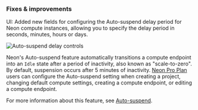 ### Fixes & improvements

UI: Added new fields for configuring the Auto-suspend delay period for Neon compute instances, allowing you to specify the delay period in seconds, minutes, hours or days.

![Auto-suspend delay controls](/docs/relnotes/autosuspend_controls.png)

Neon's Auto-suspend feature automatically transitions a compute endpoint into an `Idle` state after a period of inactivity, also known as "scale-to-zero". By default, suspension occurs after 5 minutes of inactivity. [Neon Pro Plan](/docs/introduction/pro-plan) users can configure the Auto-suspend setting when creating a project, changing default compute settings, creating a compute endpoint, or editing a compute endpoint.

For more information about this feature, see [Auto-suspend](/docs/introduction/auto-suspend).
